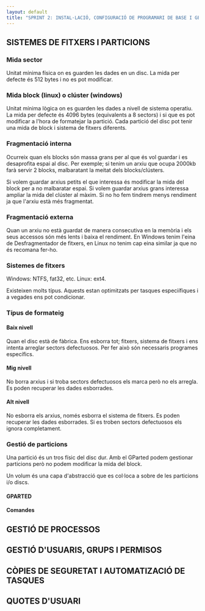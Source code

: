 ```yaml
---
layout: default
title: "SPRINT 2: INSTAL·LACIÓ, CONFIGURACIÓ DE PROGRAMARI DE BASE I GESTIÓ DE FITXERS"
---
```


## SISTEMES DE FITXERS I PARTICIONS
### Mida sector
Unitat mínima física on es guarden les dades en un disc. La mida per defecte és 512 bytes i no es pot modificar.

### Mida block (linux) o clúster (windows)
Unitat mínima lògica on es guarden les dades a nivell de sistema operatiu. La mida per defecte és 4096 bytes (equivalents a 8 sectors) i si que es pot modificar a l'hora de formatejar la partició. Cada partició del disc pot tenir una mida de block i sistema de fitxers diferents. 

### Fragmentació interna
Ocurreix quan els blocks són massa grans per al que és vol guardar i es desaprofita espai al disc. Per exemple; si tenim un arxiu que ocupa 2000kb farà servir 2 blocks, malbaratant la meitat dels blocks/clústers. 

Si volem guardar arxius petits el que interessa és modificar la mida del block per a no malbaratar espai.
Si volem guardar arxius grans interessa ampliar la mida del clúster al màxim. Si no ho fem tindrem menys rendiment ja que l'arxiu està més fragmentat.

### Fragmentació externa
Quan un arxiu no està guardat de manera consecutiva en la memòria i els seus accessos són més lents i baixa el rendiment. En Windows tenim l'eina de Desfragmentador de fitxers, en Linux no tenim cap eina similar ja que no és recomana fer-ho.

### Sistemes de fitxers
Windows: NTFS, fat32, etc. Linux: ext4.

Existeixen molts típus. Aquests estan optimitzats per tasques especiífiques i a vegades ens pot condicionar.

### Típus de formateig
#### Baix nivell
Quan el disc està de fàbrica. Ens esborra tot; fitxers, sistema de fitxers i ens intenta arreglar sectors defectuosos. Per fer això són necessaris programes específics.

#### Mig nivell
No borra arxius i si troba sectors defectuosos els marca però no els arregla. Es poden recuperar les dades esborrades.

#### Alt nivell
No esborra els arxius, només esborra el sistema de fitxers. Es poden recuperar les dades esborrades. Si es troben sectors defectuosos els ignora completament.

### Gestió de particions
Una partició és un tros físic del disc dur. Amb el GParted podem gestionar particions però no podem modificar la mida del block.

Un volum és una capa d'abstracció que es col·loca a sobre de les particions i/o discs. 

#### GPARTED


#### Comandes

## GESTIÓ DE PROCESSOS
## GESTIÓ D'USUARIS, GRUPS I PERMISOS
## CÒPIES DE SEGURETAT I AUTOMATIZACIÓ DE TASQUES
## QUOTES D'USUARI


